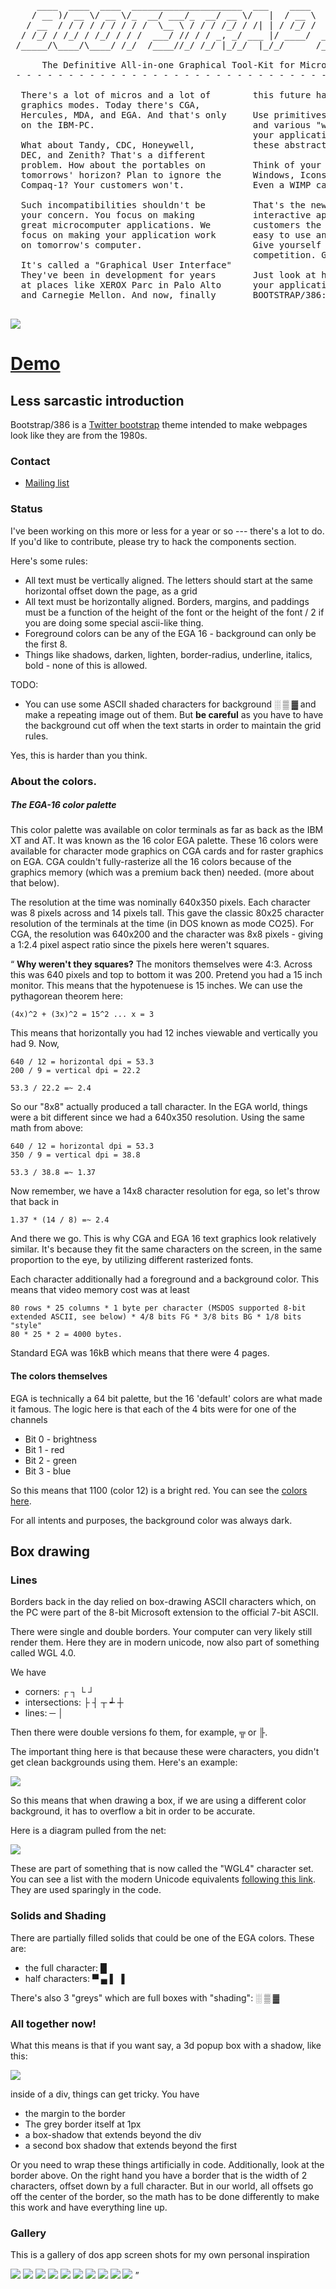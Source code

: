 <pre>
     ____  ____  ____  _____________________  ___    ____        __   _____ ____  _____
    / __ )/ __ \/ __ \/_  __/ ___/_  __/ __ \/   |  / __ \     _/_/  |__  /( __ )/ ___/
   / __  / / / / / / / / /  \__ \ / / / /_/ / /| | / /_/ /   _/_/     /_ &lt;/ __  / __ \ 
  / /_/ / /_/ / /_/ / / /  ___/ // / / _, _/ ___ |/ ____/  _/_/     ___/ / /_/ / /_/ / 
 /_____/\____/\____/ /_/  /____//_/ /_/ |_/_/  |_/_/      /_/      /____/\____/\____/  

      The Definitive All-in-one Graphical Tool-Kit for Micros and Terminals.  
 - - - - - - - - - - - - - - - - - - - - - - - - - - - - - - - - - - - - - - - - - - 

  There's a lot of micros and a lot of        this future has arrived.
  graphics modes. Today there's CGA,          
  Hercules, MDA, and EGA. And that's only     Use primitives like buttons, "toolbars"
  on the IBM-PC.                              and various "widgets" that will control
                                              your application. We handle rendering
  What about Tandy, CDC, Honeywell,           these abstractions on screen for you.
  DEC, and Zenith? That's a different          
  problem. How about the portables on         Think of your software in terms of
  tomorrows' horizon? Plan to ignore the      Windows, Icons, Menus, and Pull-Downs.
  Compaq-1? Your customers won't.             Even a WIMP can do it (TM).
                                              
  Such incompatibilities shouldn't be         That's the new paradigm of full-screen
  your concern. You focus on making           interactive applications. Give your
  great microcomputer applications. We        customers the rich interface that are
  focus on making your application work       easy to use and also, easy to create.
  on tomorrow's computer.                     Give yourself that one-leg up on your
                                              competition. GUI is Good. GUI is God.
  It's called a "Graphical User Interface"    
  They've been in development for years       Just look at how beautiful
  at places like XEROX Parc in Palo Alto      your application can look with
  and Carnegie Mellon. And now, finally       BOOTSTRAP/386:

</pre>

<img src=http://i.imgur.com/CZKrANV.png>

# [Demo](http://9ol.es/BOOTSTRA.386/)

## Less sarcastic introduction

Bootstrap/386 is a [Twitter bootstrap](http://twitter.github.io/bootstrap/) theme intended to make
webpages look like they are from the 1980s. 

### Contact

 * [Mailing list](https://groups.google.com/forum/#!forum/bootstra-386)

### Status

I've been working on this more or less for a year or so --- there's a lot to do. If you'd like to contribute,
please try to hack the components section.

Here's some rules:

  * All text must be vertically aligned.  The letters should start at the same horizontal offset down the page, as a grid
  * All text must be horizontally aligned.  Borders, margins, and paddings must be a function of the height of the font or
    the height of the font / 2 if you are doing some special ascii-like thing.
  * Foreground colors can be any of the EGA 16 - background can only be the first 8.
  * Things like shadows, darken, lighten, border-radius, underline, italics, bold - none of this is allowed.

TODO:

  * You can use some ASCII shaded characters for background &#9617; &#9618; &#9619; and make a repeating image out of them. But **be careful** as you have to have the background cut off when the text starts in order to maintain the grid rules.

Yes, this is harder than you think.



### About the colors.

##### The EGA-16 color palette

This color palette was available on color terminals as far as back as the IBM XT and AT. It was known
as the 16 color EGA palette.  These 16 colors were available for character mode graphics on CGA cards
and for raster graphics on EGA.  CGA couldn't fully-rasterize all the 16 colors because of the graphics
memory (which was a premium back then) needed. (more about that below).

The resolution at the time was nominally 640x350 pixels. Each character was 8 pixels across and 14 pixels tall.
This gave the classic 80x25 character resolution of the terminals at the time (in DOS known as mode CO25).  For
CGA, the resolution was 640x200 and the character was 8x8 pixels - giving a 1:2.4 pixel aspect ratio since the
pixels here weren't squares.

<q>
<b>Why weren't they squares?</b>
The monitors themselves were 4:3.  Across this was 640 pixels and top to bottom it was 200.  Pretend you had a 15 inch
monitor.  This means that the hypotenuese is 15 inches.  We can use the pythagorean theorem here:

    (4x)^2 + (3x)^2 = 15^2 ... x = 3

This means that horizontally you had 12 inches viewable and vertically you had 9.  Now,

    640 / 12 = horizontal dpi = 53.3
    200 / 9 = vertical dpi = 22.2

    53.3 / 22.2 =~ 2.4

So our "8x8" actually produced a tall character.  In the EGA world, things were a bit different since we had a 640x350 resolution.
Using the same math from above:

    640 / 12 = horizontal dpi = 53.3
    350 / 9 = vertical dpi = 38.8

    53.3 / 38.8 =~ 1.37

Now remember, we have a 14x8 character resolution for ega, so let's throw that back in

    1.37 * (14 / 8) =~ 2.4

And there we go.  This is why CGA and EGA 16 text graphics look relatively similar. It's because they fit
the same characters on the screen, in the same proportion to the eye, by utilizing different rasterized fonts.
</q>

Each character additionally had a foreground and a background color. This means that video memory cost was at least

    80 rows * 25 columns * 1 byte per character (MSDOS supported 8-bit extended ASCII, see below) * 4/8 bits FG * 3/8 bits BG * 1/8 bits "style"
    80 * 25 * 2 = 4000 bytes.

Standard EGA was 16kB which means that there were 4 pages.

#### The colors themselves

EGA is technically a 64 bit palette, but the 16 'default' colors are what made it famous.  The logic here is that each of the 4 bits were for
one of the channels

  * Bit 0 - brightness
  * Bit 1 - red
  * Bit 2 - green
  * Bit 3 - blue

So this means that 1100 (color 12) is a bright red. You can see the [colors here](http://en.wikipedia.org/wiki/Enhanced_Graphics_Adapter#Color_palette).

For all intents and purposes, the background color was always dark.

## Box drawing


### Lines
Borders back in the day relied on box-drawing ASCII characters which, on the PC were part of the 8-bit Microsoft extension to the official
7-bit ASCII.

There were single and double borders.  Your computer can very likely still render them. Here they are in modern unicode, now also part of 
something called WGL 4.0.

We have 

  * corners: &#9484; &#9488; &#9492; &#9496;
  * intersections: &#9500; &#9508; &#9516; &#9525; &#9532;
  * lines: &#9472; &#9474;

Then there were double versions fo them, for example, &#9574; or &#9567;.

The important thing here is that because these were characters, you didn't get clean backgrounds using them. Here's an example:

<img src=http://techpubs.sgi.com/library/dynaweb_docs/0530/SGI_EndUser/books/SWin_UG/sgi_html/figures/57a.exitdosedit.gif>


So this means that when drawing a box, if we are using a different color background, it has to overflow a bit in order to be accurate.

Here is a diagram pulled from the net:

<img src="http://i.imgur.com/JtnxeDy.gif">

These are part of something that is now called the "WGL4" character set. You can see a list with the modern Unicode equivalents [following this link](http://www.alanwood.net/demos/wgl4.html). They are used sparingly in the code.

### Solids and Shading

There are partially filled solids that could be one of the EGA colors. These are: 

 * the full character: &#9608;
 * half characters: &#9600; &#9604; &#9612; &#9616;

There's also 3 "greys" which are full boxes with "shading": &#9617; &#9618; &#9619;

### All together now!

What this means is that if you want say, a 3d popup box with a shadow, like this:

<img src=http://www.operating-system.org/betriebssystem/bsgfx/microsoft/msdos/msdos50-scr-02.jpg>

inside of a div, things can get tricky.  You have 

  * the margin to the border
  * The grey border itself at 1px
  * a box-shadow that extends beyond the div
  * a second box shadow that extends beyond the first

Or you need to wrap these things artificially in code. Additionally, look at the border above.  On the right hand you have
a border that is the width of 2 characters, offset down by a full character.  But in our world, all offsets go off the center
of the border, so the math has to be done differently to make this work and have everything line up.

### Gallery
This is a gallery of dos app screen shots for my own personal inspiration

<img src=http://i.imgur.com/mqBCFHm.png>
<img src=http://i.imgur.com/ESwso02.png>
<img src=http://i.imgur.com/lpt9clH.gif>
<img src=http://i.imgur.com/TSneArL.jpg>
<img src=http://i.imgur.com/z1v7V8v.jpg>
<img src=http://i.imgur.com/rzPDExq.png>
<img src=http://i.imgur.com/3gz95qK.png>
<img src=http://i.imgur.com/68KJDZ1.gif>
<img src=http://i.imgur.com/yHuFO4G.jpg>
<img src=http://i.imgur.com/8uWnw3G.png>
